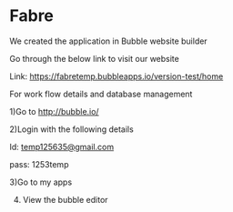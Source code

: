 # Fabre
We created the application in Bubble website builder

Go through the below link to visit our website

Link: https://fabretemp.bubbleapps.io/version-test/home

For work flow details and database management

1)Go to http://bubble.io/

2)Login with the following details 

Id: temp125635@gmail.com

pass: 1253temp

3)Go to my apps

4) View the bubble editor
